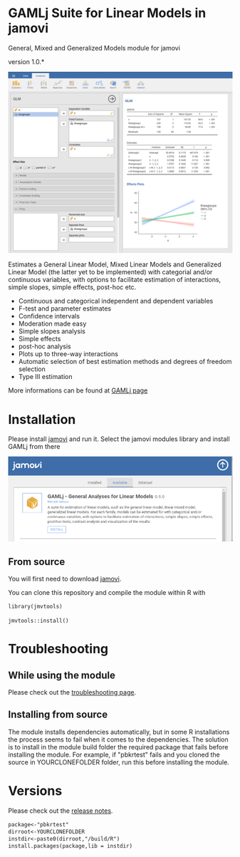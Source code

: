 # GAMLj Suite for Linear Models in jamovi

General, Mixed and Generalized Models module for jamovi

version 1.0.*

<img src="docs/i1.png" class="img-responsive" alt="">


Estimates a General Linear Model, Mixed Linear Models and Generalized Linear Model (the latter yet to be implemented) with categorial and/or continuous variables, with options to facilitate estimation of interactions, simple slopes, simple effects, post-hoc etc.


* Continuous and categorical independent and dependent variables
* F-test and parameter estimates
* Confidence intervals
* Moderation made easy
* Simple slopes analysis
* Simple effects
* post-hoc analysis
* Plots up to three-way interactions
* Automatic selection of best estimation methods and degrees of freedom selection
* Type III estimation

More informations can be found at [GAMLj page](https://mcfanda.github.io/gamlj_docs/)

# Installation

Please install [jamovi](https://www.jamovi.org/download.html) and run it. Select the jamovi modules library and install GAMLj from there

<img src="docs/glm/install.png" class="img-responsive" alt="">

## From source


You will first need to download [jamovi](https://www.jamovi.org/download.html). 


You can clone this repository and compile the module within R with 

```
library(jmvtools)

jmvtools::install()

```

# Troubleshooting

## While using the module

Please check out the  [troubleshooting page](https://mcfanda.github.io/gamlj_docs/troubles.html). 


## Installing from source

The module installs dependencies automatically, but in some R installations the process seems to fail when it comes to the dependencies. The solution is to install in the module build folder the required package that fails before installing the module. For example, if "pbkrtest" fails and you cloned the source in YOURCLONEFOLDER folder, run this before installing the module.


# Versions

Please check out the  [release notes](https://mcfanda.github.io/gamlj_docs/release_notes.html). 



```
package<-"pbkrtest"
dirroot<-YOURCLONEFOLDER
instdir<-paste0(dirroot,"/build/R")
install.packages(package,lib = instdir)


```



